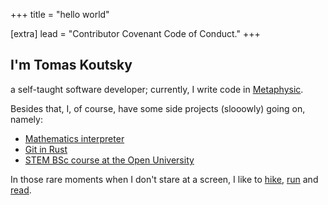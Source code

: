 +++
title = "hello world"

[extra]
lead = "Contributor Covenant Code of Conduct."
+++

## I'm Tomas Koutsky
a self-taught software developer; currently, I write code in [Metaphysic](https://metaphysic.ai/).

Besides that, I, of course, have some side projects (slooowly) going on, namely:
* [Mathematics interpreter](https://github.com/stepnivlk/matika)
* [Git in Rust](https://github.com/stepnivlk/rit)
* [STEM BSc course at the Open University](categories/uni/)

In those rare moments when I don't stare at a screen, I like to [hike](docs/outdoors/), [run](https://www.strava.com/athletes/4651959) and [read](https://www.goodreads.com/user/show/67551704-tomas-koutsky).
